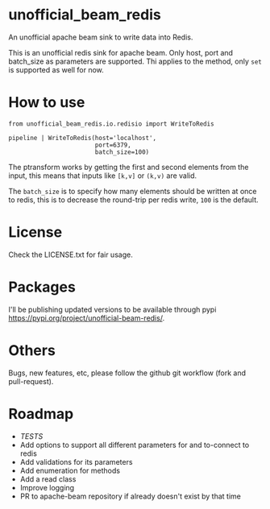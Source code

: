 # unofficial_beam_redis

An unofficial apache beam sink to write data into Redis.

This is an unofficial redis sink for apache beam. Only host,
port and batch_size as parameters are supported. Thi applies to the method, 
only `set` is supported as well for now.

# How to use

```
from unofficial_beam_redis.io.redisio import WriteToRedis

pipeline | WriteToRedis(host='localhost',
                        port=6379,
                        batch_size=100)

```

The ptransform works by getting the first and second elements from the input,
this means that inputs like `[k,v]` or `(k,v)` are valid.

The `batch_size` is to specify how many elements should be written at once to
redis, this is to decrease the round-trip per redis write, `100` is the default.

# License

Check the LICENSE.txt for fair usage. 

# Packages

I'll be publishing updated versions to be
available through pypi https://pypi.org/project/unofficial-beam-redis/.

# Others

Bugs, new features, etc, please follow the github git workflow 
(fork and pull-request).

# Roadmap

- *TESTS*
- Add options to support all different parameters for and to-connect to redis
- Add validations for its parameters
- Add enumeration for methods
- Add a read class
- Improve logging
- PR to apache-beam repository if already doesn't exist by that time
